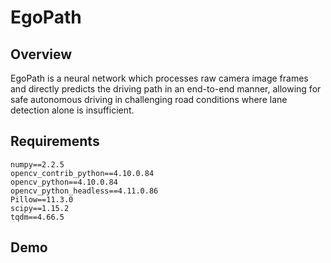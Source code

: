 # EgoPath

## Overview
EgoPath is a neural network which processes raw camera image frames and directly predicts the driving path in an end-to-end manner, allowing for safe autonomous driving in challenging road conditions where lane detection alone is insufficient.
## Requirements
```
numpy==2.2.5
opencv_contrib_python==4.10.0.84
opencv_python==4.10.0.84
opencv_python_headless==4.11.0.86
Pillow==11.3.0
scipy==1.15.2
tqdm==4.66.5
```
## Demo